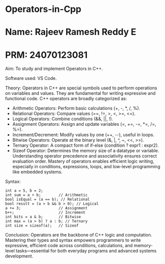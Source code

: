 # Operators-in-Cpp
# Name: Rajeev Ramesh Reddy E
# PRM: 24070123081
Aim: To study and implement Operators in C++.


Software used: VS Code.

Theory:
Operators in C++ are special symbols used to perform operations on variables and values. They are fundamental for writing expressive and functional code.
C++ operators are broadly categorized as:
- Arithmetic Operators: Perform basic calculations (+, -, *, /, %).
- Relational Operators: Compare values (==, !=, >, <, >=, <=).
- Logical Operators: Combine conditions (&&, ||, !).
- Assignment Operators: Assign and update variables (=, +=, -=, *=, /=, %=).
- Increment/Decrement: Modify values by one (++, --), useful in loops.
- Bitwise Operators: Operate at the binary level (&, |, ^, ~, <<, >>).
- Ternary Operator: A compact form of if-else (condition ? expr1 : expr2).
- Sizeof Operator: Determines the memory size of a datatype or variable.
Understanding operator precedence and associativity ensures correct evaluation order. Mastery of operators enables efficient logic writing, especially in conditions, expressions, loops, and low-level programming like embedded systems.


Syntax:

    int a = 5, b = 2;
    int sum = a + b;        // Arithmetic
    bool isEqual = (a == b); // Relational
    bool result = (a > b && b > 0); // Logical
    a += 3;                 // Assignment
    b++;                    // Increment
    int bits = a & b;       // Bitwise
    int max = (a > b) ? a : b; // Ternary
    int size = sizeof(a);   // Sizeof

Conclusion: Operators are the backbone of C++ logic and computation. Mastering their types and syntax empowers programmers to write expressive, efficient code across conditions, calculations, and memory-level tasks—essential for both everyday programs and advanced systems development.




